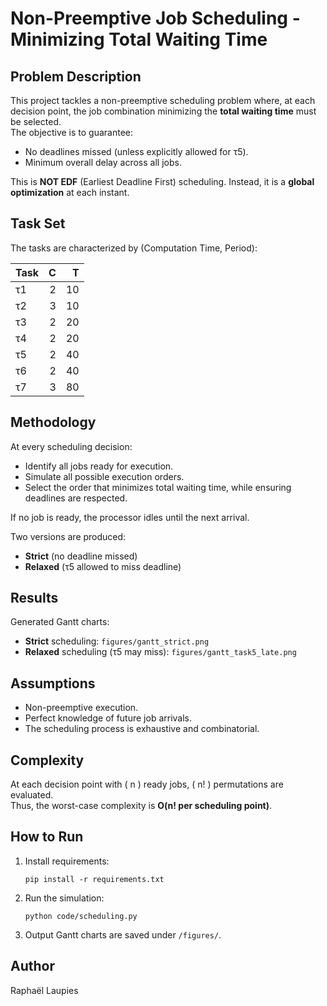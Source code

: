 # Non-Preemptive Job Scheduling - Minimizing Total Waiting Time

## Problem Description

This project tackles a non-preemptive scheduling problem where, at each decision point, the job combination minimizing the **total waiting time** must be selected.  
The objective is to guarantee:

- No deadlines missed (unless explicitly allowed for τ5).
- Minimum overall delay across all jobs.

This is **NOT EDF** (Earliest Deadline First) scheduling. Instead, it is a **global optimization** at each instant.

## Task Set

The tasks are characterized by (Computation Time, Period):

| Task | C | T |
|:----|--:|--:|
| τ1  | 2 | 10 |
| τ2  | 3 | 10 |
| τ3  | 2 | 20 |
| τ4  | 2 | 20 |
| τ5  | 2 | 40 |
| τ6  | 2 | 40 |
| τ7  | 3 | 80 |

## Methodology

At every scheduling decision:
- Identify all jobs ready for execution.
- Simulate all possible execution orders.
- Select the order that minimizes total waiting time, while ensuring deadlines are respected.

If no job is ready, the processor idles until the next arrival.

Two versions are produced:
- **Strict** (no deadline missed)
- **Relaxed** (τ5 allowed to miss deadline)

## Results

Generated Gantt charts:
- **Strict** scheduling: `figures/gantt_strict.png`
- **Relaxed** scheduling (τ5 may miss): `figures/gantt_task5_late.png`

## Assumptions

- Non-preemptive execution.
- Perfect knowledge of future job arrivals.
- The scheduling process is exhaustive and combinatorial.

## Complexity

At each decision point with \( n \) ready jobs, \( n! \) permutations are evaluated.  
Thus, the worst-case complexity is **O(n! per scheduling point)**.

## How to Run

1. Install requirements:
    ```
    pip install -r requirements.txt
    ```

2. Run the simulation:
    ```
    python code/scheduling.py
    ```

3. Output Gantt charts are saved under `/figures/`.

## Author

Raphaël Laupies
